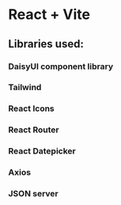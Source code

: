 # React + Vite

## Libraries used:

### DaisyUI component library
### Tailwind
### React Icons
### React Router
### React Datepicker
### Axios
### JSON server

